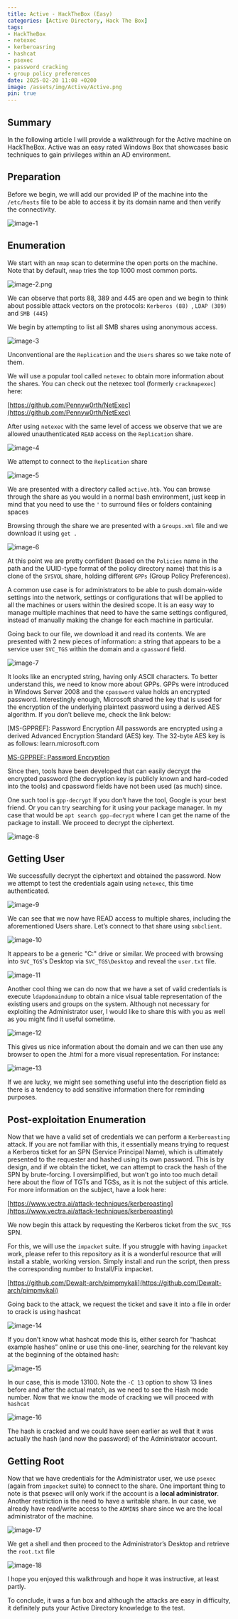 ```yaml
---
title: Active - HackTheBox (Easy)
categories: [Active Directory, Hack The Box]
tags: 
- HackTheBox
- netexec
- kerberoasring
- hashcat
- psexec
- password cracking
- group policy preferences
date: 2025-02-20 11:08 +0200
image: /assets/img/Active/Active.png
pin: true
---
```


## Summary

In the following article I will provide a walkthrough for the Active machine on HackTheBox.
Active was an easy rated Windows Box that showcases basic techniques to gain privileges within an AD environment.

## Preparation
Before we begin, we will add our provided IP of the machine into the `/etc/hosts` file to be able to access it by its domain name and then verify the connectivity.

![image-1](/assets/img/Active/image-1.png)

## Enumeration
We start with an `nmap` scan to determine the open ports on the machine. Note that by default, `nmap` tries the top 1000 most common ports.

![image-2.png](/assets/img/Active/image-2.png)

We can observe that ports 88, 389 and 445 are open and we begin to think about possible attack vectors on the protocols: `Kerberos (88) `, `LDAP (389)` and `SMB (445`)

We begin by attempting to list all SMB shares using anonymous access.

![image-3](/assets/img/Active/image-3.png)


Unconventional are the `Replication` and the `Users` shares so we take note of them.

We will use a popular tool called `netexec` to obtain more information about the shares. You can check out the netexec tool (formerly `crackmapexec`) here:

[https://github.com/Pennyw0rth/NetExec](https://github.com/Pennyw0rth/NetExec)

After using `netexec` with the same level of access we observe that we are allowed unauthenticated `READ` access on the `Replication` share.

![image-4](/assets/img/Active/image-4.png)


We attempt to connect to the `Replication` share

![image-5](/assets/img/Active/image-5.png)


We are presented with a directory called `active.htb`. You can browse through the share as you would in a normal bash environment, just keep in mind that you need to use the `'` to surround files or folders containing spaces

Browsing through the share we are presented with a `Groups.xml` file and we download it using `get .`

![image-6](/assets/img/Active/image-6.png)


At this point we are pretty confident (based on the `Policies` name in the path and the UUID-type format of the policy directory name) that this is a clone of the `SYSVOL` share, holding different `GPPs` (Group Policy Preferences).

A common use case is for administrators to be able to push domain-wide settings into the network, settings or configurations that will be applied to all the machines or users within the desired scope. It is an easy way to manage multiple machines that need to have the same settings configured, instead of manually making the change for each machine in particular.

Going back to our file, we download it and read its contents. We are presented with 2 new pieces of information: a string that appears to be a service user `SVC_TGS` within the domain and a `cpassword` field.


![image-7](/assets/img/Active/image-7.png)


It looks like an encrypted string, having only ASCII characters. To better understand this, we need to know more about GPPs. GPPs were introduced in Windows Server 2008 and the `cpassword` value holds an encrypted password. Interestingly enough, Microsoft shared the key that is used for the encryption of the underlying plaintext password using a derived AES algorithm. If you don’t believe me, check the link below:

[MS-GPPREF]: Password Encryption
All passwords are encrypted using a derived Advanced Encryption Standard (AES) key. The 32-byte AES key is as follows:
learn.microsoft.com

[MS-GPPREF: Password Encryption](https://learn.microsoft.com/en-us/openspecs/windows_protocols/ms-gppref/2c15cbf0-f086-4c74-8b70-1f2fa45dd4be)

Since then, tools have been developed that can easily decrypt the encrypted password (the decryption key is publicly known and hard-coded into the tools) and cpassword fields have not been used (as much) since.

One such tool is `gpp-decrypt` If you don’t have the tool, Google is your best friend. Or you can try searching for it using your package manager. In my case that would be `apt search gpp-decrypt` where I can get the name of the package to install. We proceed to decrypt the ciphertext.

![image-8](/assets/img/Active/image-8.png)


## Getting User
We successfully decrypt the ciphertext and obtained the password. Now we attempt to test the credentials again using `netexec`, this time authenticated.

![image-9](/assets/img/Active/image-9.png)


We can see that we now have READ access to multiple shares, including the aforementioned Users share. Let’s connect to that share using `smbclient`.


![image-10](/assets/img/Active/image-10.png)


It appears to be a generic "C:\" drive or similar. We proceed with browsing into `SVC_TGS`'s Desktop via `SVC_TGS\Desktop` and reveal the `user.txt` file.


![image-11](/assets/img/Active/image-11.png)


Another cool thing we can do now that we have a set of valid credentials is execute `ldapdomaindump` to obtain a nice visual table representation of the existing users and groups on the system. Although not necessary for exploiting the Administrator user, I would like to share this with you as well as you might find it useful sometime.

![image-12](/assets/img/Active/image-12.png)

This gives us nice information about the domain and we can then use any browser to open the .html for a more visual representation. For instance:

![image-13](/assets/img/Active/image-13.png)

If we are lucky, we might see something useful into the description field as there is a tendency to add sensitive information there for reminding purposes.

## Post-exploitation Enumeration
Now that we have a valid set of credentials we can perform a `Kerberoasting` attack. If you are not familiar with this, it essentially means trying to request a Kerberos ticket for an SPN (Service Principal Name), which is ultimately presented to the requester and hashed using its own password. This is by design, and if we obtain the ticket, we can attempt to crack the hash of the SPN by brute-forcing. I oversimplified, but won’t go into too much detail here about the flow of TGTs and TGSs, as it is not the subject of this article. For more information on the subject, have a look here:

[https://www.vectra.ai/attack-techniques/kerberoasting](https://www.vectra.ai/attack-techniques/kerberoasting)

We now begin this attack by requesting the Kerberos ticket from the `SVC_TGS` SPN.

For this, we will use the `impacket` suite. If you struggle with having `impacket` work, please refer to this repository as it is a wonderful resource that will install a stable, working version. Simply install and run the script, then press the corresponding number to Install/Fix impacket.


[https://github.com/Dewalt-arch/pimpmykali](https://github.com/Dewalt-arch/pimpmykali)

Going back to the attack, we request the ticket and save it into a file in order to crack is using hashcat

![image-14](/assets/img/Active/image-14.png)

If you don’t know what hashcat mode this is, either search for “hashcat example hashes” online or use this one-liner, searching for the relevant key at the beginning of the obtained hash:

![image-15](/assets/img/Active/image-15.png)

In our case, this is mode 13100. Note the `-C 13` option to show 13 lines before and after the actual match, as we need to see the Hash mode number. Now that we know the mode of cracking we will proceed with `hashcat`

![image-16](/assets/img/Active/image-16.png)

The hash is cracked and we could have seen earlier as well that it was actually the hash (and now the password) of the Administrator account.

## Getting Root

Now that we have credentials for the Administrator user, we use `psexec` (again from `impacket` suite) to connect to the share. One important thing to note is that psexec will only work if the account is a **local administrator**. Another restriction is the need to have a writable share. In our case, we already have read/write access to the `ADMIN$` share since we are the local administrator of the machine.

![image-17](/assets/img/Active/image-17.png)

We get a shell and then proceed to the Administrator’s Desktop and retrieve the `root.txt` file

![image-18](/assets/img/Active/image-18.png)

I hope you enjoyed this walkthrough and hope it was instructive, at least partly.

To conclude, it was a fun box and although the attacks are easy in difficulty, it definitely puts your Active Directory knowledge to the test.
